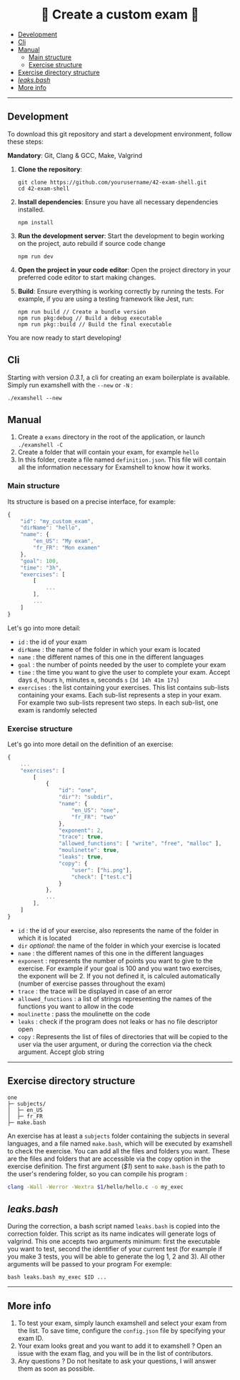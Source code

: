<h1 align="center">🚀 Create a custom exam 🚀</h1>

- [Development](#development)
- [Cli](#cli)
- [Manual](#manual)
	- [Main structure](#main-structure)
	- [Exercise structure](#exercise-structure)
- [Exercise directory structure](#exercise-directory-structure)
- [*leaks.bash*](#leaksbash)
- [More info](#more-info)

---

## Development
To download this git repository and start a development environment, follow these steps:

**Mandatory**: Git, Clang & GCC, Make, Valgrind

1. **Clone the repository**:
	```shell
	git clone https://github.com/yourusername/42-exam-shell.git
	cd 42-exam-shell
	```

2. **Install dependencies**:
	Ensure you have all necessary dependencies installed.
	```shell
	npm install
	```

4. **Run the development server**:
	Start the development to begin working on the project, auto rebuild if source code change
	```shell
	npm run dev
	```

5. **Open the project in your code editor**:
	Open the project directory in your preferred code editor to start making changes.

6. **Build**:
	Ensure everything is working correctly by running the tests. For example, if you are using a testing framework like Jest, run:
	```shell
	npm run build // Create a bundle version
	npm run pkg:debug // Build a debug executable
	npm run pkg::build // Build the final executable
	```

You are now ready to start developing!

## Cli
Starting with version *0.3.1*, a cli for creating an exam boilerplate is available. Simply run examshell with the `--new` or `-N` :
```shell
./examshell --new
```

## Manual

1. Create a `exams` directory in the root of the application, or launch `./examshell -C`
2. Create a folder that will contain your exam, for example `hello`
3. In this folder, create a file named `definition.json`.
   This file will contain all the information necessary for Examshell to know how it works.

### Main structure
Its structure is based on a precise interface, for example:
```javascript
{
	"id": "my_custom_exam",
	"dirName": "hello",
	"name": {
		"en_US": "My exam",
		"fr_FR": "Mon examen"
	},
	"goal": 100,
	"time": "3h",
	"exercises": [
		[
			...
		],
		...
	]
}
```
Let's go into more detail:
- `id` : the id of your exam
- `dirName` : the name of the folder in which your exam is located
- `name` : the different names of this one in the different languages
- `goal` : the number of points needed by the user to complete your exam
- `time` : the time you want to give the user to complete your exam. Accept days `d`, hours `h`, minutes `m`, seconds `s` (`3d 14h 41m 17s`)
- `exercises` : the list containing your exercises.
  This list contains sub-lists containing your exams. Each sub-list represents a step in your exam. For example two sub-lists represent two steps. In each sub-list, one exam is randomly selected

### Exercise structure
Let's go into more detail on the definition of an exercise:

```javascript
{
	...
	"exercises": [
		[
			{
				"id": "one",
				"dir"?: "subdir",
				"name": {
					"en_US": "one",
					"fr_FR": "two"
				},
				"exponent": 2,
				"trace": true,
				"allowed_functions": [ "write", "free", "malloc" ],
				"moulinette": true,
				"leaks": true,
				"copy": {
					"user": ["hi.png"],
					"check": ["test.c"]
				}
			},
			...
		],
	]
}
```
- `id` : the id of your exercise, also represents the name of the folder in which it is located
- `dir` *optional*: the name of the folder in which your exercise is located
- `name` : the different names of this one in the different languages
- `exponent` : represents the number of points you want to give to the exercise. For example if your goal is 100 and you want two exercises, the exponent will be 2. If you not defined it, is calculed automatically (number of exercise passes throughout the exam)
- `trace` : the trace will be displayed in case of an error
- `allowed_functions` : a list of strings representing the names of the functions you want to allow in the code
- `moulinette` : pass the moulinette on the code
- `leaks` : check if the program does not leaks or has no file descriptor open
- `copy` : Represents the list of files of directories that will be copied to the user via the user argument, or during the correction via the check argument. Accept glob string

---

## Exercise directory structure
```shell
one
├─ subjects/
│  ├─ en_US
│  ├─ fr_FR
├─ make.bash
```
	
An exercise has at least a `subjects` folder containing the subjects in several languages, and a file named `make.bash`, which will be executed by examshell to check the exercise. You can add all the files and folders you want. These are the files and folders that are accessible via the copy option in the exercise definition.
The first argument (*$1*) sent to `make.bash` is the path to the user's rendering folder, so you can compile his program :
```bash
clang -Wall -Werror -Wextra $1/hello/hello.c -o my_exec
```

## *leaks.bash*
During the correction, a bash script named `leaks.bash` is copied into the correction folder.
This script as its name indicates will generate logs of valgrind. This one accepts two arguments minimum: first the executable you want to test, second the identifier of your current test (for example if you make 3 tests, you will be able to generate the log 1, 2 and 3). All other arguments will be passed to your program
For exemple:
```shell
bash leaks.bash my_exec $ID ...
```

---

## More info
1. To test your exam, simply launch examshell and select your exam from the list. To save time, configure the `config.json` file by specifying your exam ID.
2. Your exam looks great and you want to add it to examshell ? Open an issue with the exam flag, and you will be in the list of contributors.
3. Any questions ? Do not hesitate to ask your questions, I will answer them as soon as possible.

